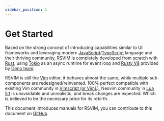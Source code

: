 ```yaml
---
sidebar_position: 1
---
```


# Get Started

Based on the strong concept of introducing capabilities similar to UI frameworks and leveraging modern [JavaScript](https://developer.mozilla.org/en-US/docs/Web/JavaScript)/[TypeScript](https://www.typescriptlang.org/) language and their thriving community, RSVIM is completely developed from scratch with [Rust](https://www.rust-lang.org/), using [Tokio](https://tokio.rs/) as an async runtime for event loop and [Rusty V8](https://github.com/denoland/rusty_v8) provided by [Deno team](https://deno.com/).

RSVIM is still the [Vim](https://www.vim.org/) editor, it behaves almost the same, while multiple sub-components are redesigned/reinvented. 100% perfect compatible with existing Vim community in [Vimscript (or VimL)](https://en.wikipedia.org/wiki/Vimscript), Neovim community in [Lua 5.1](https://neovim.io/doc/user/lua.html) is unavoidable and unrealistic, and break changes are expected. Which is believed to be the necessary price for its rebirth.

This document introduces manuals for RSVIM, you can contribute to this document on [GitHub](https://github.com/rsvim/rsvim.github.io).
